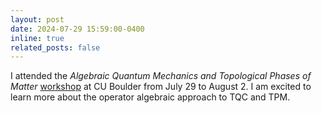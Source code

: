```yaml
---
layout: post
date: 2024-07-29 15:59:00-0400
inline: true
related_posts: false
---
```


I attended the *Algebraic Quantum Mechanics and Topological Phases of Matter* [workshop](https://sites.google.com/colorado.edu/caqm) at CU Boulder from July 29 to August 2. I am excited to learn more about the operator algebraic approach to TQC and TPM.